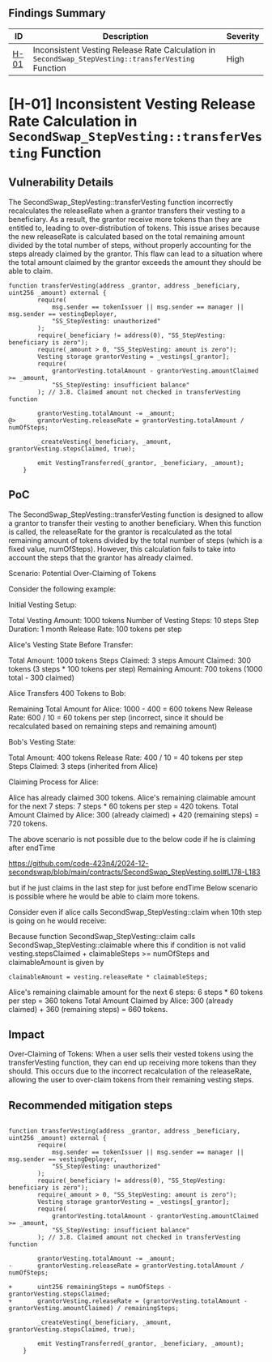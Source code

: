 ## Findings Summary

| ID                                                                                                                    | Description | Severity |
|-----------------------------------------------------------------------------------------------------------------------| - |----------|
| [H-01](#[l-03-not-emitting-events-for-important-state-changes](https://codehawks.cyfrin.io/c/2024-09-stakelink/s/97)) |Inconsistent Vesting Release Rate Calculation in `SecondSwap_StepVesting::transferVesting` Function| High     |

# [H-01] Inconsistent Vesting Release Rate Calculation in `SecondSwap_StepVesting::transferVesting` Function

## Vulnerability Details
The SecondSwap_StepVesting::transferVesting function incorrectly recalculates the releaseRate when a grantor transfers their vesting to a beneficiary. As a result, the grantor receive more tokens than they are entitled to, leading to over-distribution of tokens. This issue arises because the new releaseRate is calculated based on the total remaining amount divided by the total number of steps, without properly accounting for the steps already claimed by the grantor. This flaw can lead to a situation where the total amount claimed by the grantor exceeds the amount they should be able to claim.
```solidity
function transferVesting(address _grantor, address _beneficiary, uint256 _amount) external {
        require(
            msg.sender == tokenIssuer || msg.sender == manager || msg.sender == vestingDeployer,
            "SS_StepVesting: unauthorized"
        );
        require(_beneficiary != address(0), "SS_StepVesting: beneficiary is zero");
        require(_amount > 0, "SS_StepVesting: amount is zero");
        Vesting storage grantorVesting = _vestings[_grantor];
        require(
            grantorVesting.totalAmount - grantorVesting.amountClaimed >= _amount,
            "SS_StepVesting: insufficient balance"
        ); // 3.8. Claimed amount not checked in transferVesting function

        grantorVesting.totalAmount -= _amount;
@>      grantorVesting.releaseRate = grantorVesting.totalAmount / numOfSteps;

        _createVesting(_beneficiary, _amount, grantorVesting.stepsClaimed, true);

        emit VestingTransferred(_grantor, _beneficiary, _amount);
    }
```

## PoC
The SecondSwap_StepVesting::transferVesting function is designed to allow a grantor to transfer their vesting to another beneficiary. When this function is called, the releaseRate for the grantor is recalculated as the total remaining amount of tokens divided by the total number of steps (which is a fixed value, numOfSteps). However, this calculation fails to take into account the steps that the grantor has already claimed.

Scenario: Potential Over-Claiming of Tokens

Consider the following example:

Initial Vesting Setup:

Total Vesting Amount: 1000 tokens
Number of Vesting Steps: 10 steps
Step Duration: 1 month
Release Rate: 100 tokens per step

Alice's Vesting State Before Transfer:

Total Amount: 1000 tokens
Steps Claimed: 3 steps
Amount Claimed: 300 tokens (3 steps * 100 tokens per step)
Remaining Amount: 700 tokens (1000 total - 300 claimed)

Alice Transfers 400 Tokens to Bob:

Remaining Total Amount for Alice: 1000 - 400 = 600 tokens
New Release Rate: 600 / 10 = 60 tokens per step (incorrect, since it should be recalculated based on remaining steps and remaining amount)

Bob's Vesting State:

Total Amount: 400 tokens
Release Rate: 400 / 10 = 40 tokens per step
Steps Claimed: 3 steps (inherited from Alice)

Claiming Process for Alice:

Alice has already claimed 300 tokens.
Alice's remaining claimable amount for the next 7 steps: 7 steps * 60 tokens per step = 420 tokens.
Total Amount Claimed by Alice: 300 (already claimed) + 420 (remaining steps) = 720 tokens.

The above scenario is not possible due to the below code if he is claiming after endTime

https://github.com/code-423n4/2024-12-secondswap/blob/main/contracts/SecondSwap_StepVesting.sol#L178-L183

but if he just claims in the last step for just before endTime Below scenario is possible where he would be able to claim more tokens.

Consider even if alice calls SecondSwap_StepVesting::claim when 10th step is going on he would receive:

Because function SecondSwap_StepVesting::claim calls SecondSwap_StepVesting::claimable where this if condition is not valid vesting.stepsClaimed + claimableSteps >= numOfSteps and claimableAmount is given by
```solidity
claimableAmount = vesting.releaseRate * claimableSteps;
```
Alice's remaining claimable amount for the next 6 steps: 6 steps * 60 tokens per step = 360 tokens
Total Amount Claimed by Alice: 300 (already claimed) + 360 (remaining steps) = 660 tokens.


## Impact
Over-Claiming of Tokens: When a user sells their vested tokens using the transferVesting function, they can end up receiving more tokens than they should. This occurs due to the incorrect recalculation of the releaseRate, allowing the user to over-claim tokens from their remaining vesting steps.

## Recommended mitigation steps
```solidity

function transferVesting(address _grantor, address _beneficiary, uint256 _amount) external {
        require(
            msg.sender == tokenIssuer || msg.sender == manager || msg.sender == vestingDeployer,
            "SS_StepVesting: unauthorized"
        );
        require(_beneficiary != address(0), "SS_StepVesting: beneficiary is zero");
        require(_amount > 0, "SS_StepVesting: amount is zero");
        Vesting storage grantorVesting = _vestings[_grantor];
        require(
            grantorVesting.totalAmount - grantorVesting.amountClaimed >= _amount,
            "SS_StepVesting: insufficient balance"
        ); // 3.8. Claimed amount not checked in transferVesting function

        grantorVesting.totalAmount -= _amount;
-       grantorVesting.releaseRate = grantorVesting.totalAmount / numOfSteps;
       
+       uint256 remainingSteps = numOfSteps - grantorVesting.stepsClaimed;
+       grantorVesting.releaseRate = (grantorVesting.totalAmount - grantorVesting.amountClaimed) / remainingSteps;

        _createVesting(_beneficiary, _amount, grantorVesting.stepsClaimed, true);

        emit VestingTransferred(_grantor, _beneficiary, _amount);
    }
```